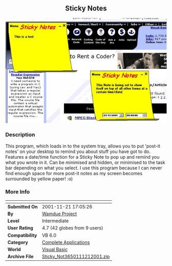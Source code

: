 ﻿<div align="center">

## Sticky Notes

<img src="PIC20011121129596785.jpg">
</div>

### Description

This program, which loads in to the system tray, allows you to put 'post-it notes' on your desktop to remind you about stuff you have got to do. Features a date/time function for a Sticky Note to pop up and remind you what you wrote in it. Can be minimised and hidden, or minimised to the task bar depending on what you select. I use this program because I can never find enough space for more post-it notes as my screen becomes surrounded by yellow paper! :o)
 
### More Info
 


<span>             |<span>
---                |---
**Submitted On**   |2001-11-21 17:05:26
**By**             |[Wamdue Project](https://github.com/Planet-Source-Code/PSCIndex/blob/master/ByAuthor/wamdue-project.md)
**Level**          |Intermediate
**User Rating**    |4.7 (42 globes from 9 users)
**Compatibility**  |VB 6\.0
**Category**       |[Complete Applications](https://github.com/Planet-Source-Code/PSCIndex/blob/master/ByCategory/complete-applications__1-27.md)
**World**          |[Visual Basic](https://github.com/Planet-Source-Code/PSCIndex/blob/master/ByWorld/visual-basic.md)
**Archive File**   |[Sticky\_Not3650111212001\.zip](https://github.com/Planet-Source-Code/wamdue-project-sticky-notes__1-29068/archive/master.zip)








